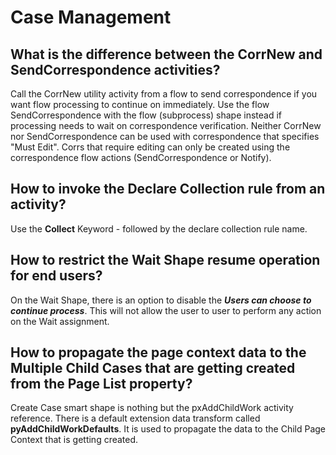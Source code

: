 # Case Management

## What is the difference between the CorrNew and SendCorrespondence activities?

Call the CorrNew utility activity from a flow to send correspondence if you want flow processing to continue on immediately. Use the flow SendCorrespondence with the flow (subprocess) shape instead if processing needs to wait on correspondence verification.  Neither CorrNew nor SendCorrespondence can be used with correspondence that specifies "Must Edit".  Corrs that require editing can only be created using the correspondence flow actions (SendCorrespondence or Notify).

## How to invoke the Declare Collection rule from an activity?

Use the **Collect** Keyword - followed by the declare collection rule name.

## How to restrict the Wait Shape resume operation for end users?

On the Wait Shape, there is an option to disable the ***Users can choose to continue process***. This will not allow the user to user to perform any action on the Wait assignment. 

## How to propagate the page context data to the Multiple Child Cases that are getting created from the Page List property?

Create Case smart shape is nothing but the pxAddChildWork activity reference. There is a default extension data transform called __pyAddChildWorkDefaults__. It is used to propagate the data to the Child Page Context that is getting created. 
